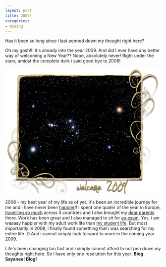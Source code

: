 ```yaml
---
layout: post
title: 2009!!
categories:
- Musing
---
```


Has it been so long since i last penned down my thought right here?

Oh my gosh!!! it's already into the year 2009. And did I ever have any better way of welcoming a New Year?? Nope, absolutely never! Right under the stars, amidst the complete dark i said good bye to 2008!

![](/img/new_year_2009_89437fuh8iuefjhuw.jpg "new_year_2009_89437fuh8iuefjhuw")

2008 - my best year of my life as of yet. It's been an incredible journey for me and i have never been [happier](/sudden-realisation/)!! I spent one quater of the year in Europe, [travelling so much](/i-like-to-run-away/) across 5 countries and I also brought my [dear parents](/hopping-around-again/) there. Work has been great and I also managed to sit for [an exam](http://www.mba.com/mba/thegmat/). Yes, i am waaaay happier with my adult work life than [my student life](/indifference/). But most importantly in 2008, i finally found something that i was searching for my entire life :D And i cannot simply look forward to more in the coming year 2009.

Life's been changing too fast and i simply cannot afford to not pen down my thoughts right here. So i have only one resolution for this year: **Blog Sayanee! Blog!**
